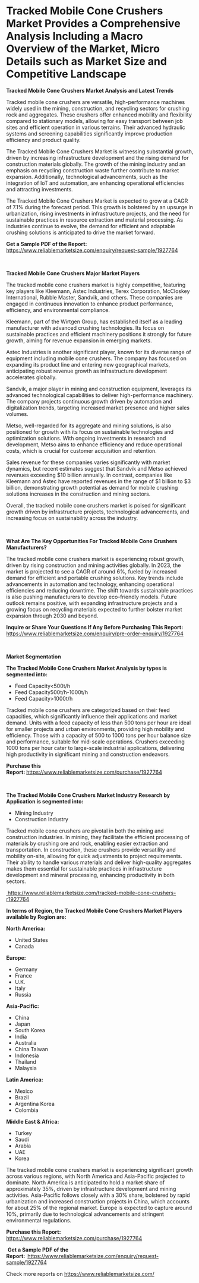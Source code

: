 <p><h1>Tracked Mobile Cone Crushers Market Provides a Comprehensive Analysis Including a Macro Overview of the Market, Micro Details such as Market Size and Competitive Landscape</h1></p><p><strong>Tracked Mobile Cone Crushers Market Analysis and Latest Trends</strong></p>
<p><p>Tracked mobile cone crushers are versatile, high-performance machines widely used in the mining, construction, and recycling sectors for crushing rock and aggregates. These crushers offer enhanced mobility and flexibility compared to stationary models, allowing for easy transport between job sites and efficient operation in various terrains. Their advanced hydraulic systems and screening capabilities significantly improve production efficiency and product quality.</p><p>The Tracked Mobile Cone Crushers Market is witnessing substantial growth, driven by increasing infrastructure development and the rising demand for construction materials globally. The growth of the mining industry and an emphasis on recycling construction waste further contribute to market expansion. Additionally, technological advancements, such as the integration of IoT and automation, are enhancing operational efficiencies and attracting investments.</p><p>The Tracked Mobile Cone Crushers Market is expected to grow at a CAGR of 7.1% during the forecast period. This growth is bolstered by an upsurge in urbanization, rising investments in infrastructure projects, and the need for sustainable practices in resource extraction and material processing. As industries continue to evolve, the demand for efficient and adaptable crushing solutions is anticipated to drive the market forward.</p></p>
<p><strong>Get a Sample PDF of the Report:&nbsp;</strong> <a href="https://www.reliablemarketsize.com/enquiry/request-sample/1927764?utm_campaign=3382&utm_medium=2&utm_source=Github&utm_content=ia&utm_term=28032025&utm_id=tracked-mobile-cone-crushers">https://www.reliablemarketsize.com/enquiry/request-sample/1927764</a></p>
<p>&nbsp;</p>
<p><strong>Tracked Mobile Cone Crushers Major Market Players</strong></p>
<p><p>The tracked mobile cone crushers market is highly competitive, featuring key players like Kleemann, Astec Industries, Terex Corporation, McCloskey International, Rubble Master, Sandvik, and others. These companies are engaged in continuous innovation to enhance product performance, efficiency, and environmental compliance.</p><p>Kleemann, part of the Wirtgen Group, has established itself as a leading manufacturer with advanced crushing technologies. Its focus on sustainable practices and efficient machinery positions it strongly for future growth, aiming for revenue expansion in emerging markets.</p><p>Astec Industries is another significant player, known for its diverse range of equipment including mobile cone crushers. The company has focused on expanding its product line and entering new geographical markets, anticipating robust revenue growth as infrastructure development accelerates globally.</p><p>Sandvik, a major player in mining and construction equipment, leverages its advanced technological capabilities to deliver high-performance machinery. The company projects continuous growth driven by automation and digitalization trends, targeting increased market presence and higher sales volumes.</p><p>Metso, well-regarded for its aggregate and mining solutions, is also positioned for growth with its focus on sustainable technologies and optimization solutions. With ongoing investments in research and development, Metso aims to enhance efficiency and reduce operational costs, which is crucial for customer acquisition and retention.</p><p>Sales revenue for these companies varies significantly with market dynamics, but recent estimates suggest that Sandvik and Metso achieved revenues exceeding $10 billion annually. In contrast, companies like Kleemann and Astec have reported revenues in the range of $1 billion to $3 billion, demonstrating growth potential as demand for mobile crushing solutions increases in the construction and mining sectors.</p><p>Overall, the tracked mobile cone crushers market is poised for significant growth driven by infrastructure projects, technological advancements, and increasing focus on sustainability across the industry.</p></p>
<p>&nbsp;</p>
<p><strong>What Are The Key Opportunities For Tracked Mobile Cone Crushers Manufacturers?</strong></p>
<p><p>The tracked mobile cone crushers market is experiencing robust growth, driven by rising construction and mining activities globally. In 2023, the market is projected to see a CAGR of around 6%, fueled by increased demand for efficient and portable crushing solutions. Key trends include advancements in automation and technology, enhancing operational efficiencies and reducing downtime. The shift towards sustainable practices is also pushing manufacturers to develop eco-friendly models. Future outlook remains positive, with expanding infrastructure projects and a growing focus on recycling materials expected to further bolster market expansion through 2030 and beyond.</p></p>
<p><strong>Inquire or Share Your Questions If Any Before Purchasing This Report:</strong> <a href="https://www.reliablemarketsize.com/enquiry/pre-order-enquiry/1927764?utm_campaign=3382&utm_medium=2&utm_source=Github&utm_content=ia&utm_term=28032025&utm_id=tracked-mobile-cone-crushers">https://www.reliablemarketsize.com/enquiry/pre-order-enquiry/1927764</a></p>
<p>&nbsp;</p>
<p><strong>Market Segmentation</strong></p>
<p><strong>The Tracked Mobile Cone Crushers Market Analysis by types is segmented into:</strong></p>
<p><ul><li>Feed Capacity<500t/h</li><li>Feed Capacity500t/h-1000t/h</li><li>Feed Capacity>1000t/h</li></ul></p>
<p><p>Tracked mobile cone crushers are categorized based on their feed capacities, which significantly influence their applications and market demand. Units with a feed capacity of less than 500 tons per hour are ideal for smaller projects and urban environments, providing high mobility and efficiency. Those with a capacity of 500 to 1000 tons per hour balance size and performance, suitable for mid-scale operations. Crushers exceeding 1000 tons per hour cater to large-scale industrial applications, delivering high productivity in significant mining and construction endeavors.</p></p>
<p><strong>Purchase this Report:&nbsp;</strong><a href="https://www.reliablemarketsize.com/purchase/1927764?utm_campaign=3382&utm_medium=2&utm_source=Github&utm_content=ia&utm_term=28032025&utm_id=tracked-mobile-cone-crushers">https://www.reliablemarketsize.com/purchase/1927764</a></p>
<p>&nbsp;</p>
<p><strong>The Tracked Mobile Cone Crushers Market Industry Research by Application is segmented into:</strong></p>
<p><ul><li>Mining Industry</li><li>Construction Industry</li></ul></p>
<p><p>Tracked mobile cone crushers are pivotal in both the mining and construction industries. In mining, they facilitate the efficient processing of materials by crushing ore and rock, enabling easier extraction and transportation. In construction, these crushers provide versatility and mobility on-site, allowing for quick adjustments to project requirements. Their ability to handle various materials and deliver high-quality aggregates makes them essential for sustainable practices in infrastructure development and mineral processing, enhancing productivity in both sectors.</p></p>
<p><a href="https://www.reliablemarketsize.com/tracked-mobile-cone-crushers-r1927764?utm_campaign=3382&utm_medium=2&utm_source=Github&utm_content=ia&utm_term=28032025&utm_id=tracked-mobile-cone-crushers">&nbsp;https://www.reliablemarketsize.com/tracked-mobile-cone-crushers-r1927764</a></p>
<p><strong>In terms of Region, the Tracked Mobile Cone Crushers Market Players available by Region are:</strong></p>
<p>
    <p> <strong> North America: </strong>
        <ul>
            <li>United States</li>
            <li>Canada</li>
        </ul>
        </p> 
    <p> <strong> Europe: </strong>
        <ul>
            <li>Germany</li>
            <li>France</li>
            <li>U.K.</li>
            <li>Italy</li>
            <li>Russia</li>
        </ul>
        </p> 
    <p> <strong> Asia-Pacific: </strong>
        <ul>
            <li>China</li>
            <li>Japan</li>
            <li>South Korea</li>
            <li>India</li>
            <li>Australia</li>
            <li>China Taiwan</li>
            <li>Indonesia</li>
            <li>Thailand</li>
            <li>Malaysia</li>
        </ul>
        </p> 
    <p> <strong> Latin America: </strong>
        <ul>
            <li>Mexico</li>
            <li>Brazil</li>
            <li>Argentina Korea</li>
            <li>Colombia</li>
        </ul>
        </p> 
    <p> <strong> Middle East & Africa: </strong>
        <ul>
            <li>Turkey</li>
            <li>Saudi</li>
            <li>Arabia</li>
            <li>UAE</li>
            <li>Korea</li>
        </ul>
    </p>
    </p>
<p><p>The tracked mobile cone crushers market is experiencing significant growth across various regions, with North America and Asia-Pacific projected to dominate. North America is anticipated to hold a market share of approximately 35%, driven by infrastructure development and mining activities. Asia-Pacific follows closely with a 30% share, bolstered by rapid urbanization and increased construction projects in China, which accounts for about 25% of the regional market. Europe is expected to capture around 10%, primarily due to technological advancements and stringent environmental regulations.</p></p>
<p><strong>Purchase this Report: </strong><a href="https://www.reliablemarketsize.com/purchase/1927764?utm_campaign=3382&utm_medium=2&utm_source=Github&utm_content=ia&utm_term=28032025&utm_id=tracked-mobile-cone-crushers">https://www.reliablemarketsize.com/purchase/1927764</a></p>
<p>&nbsp;<strong>Get a Sample PDF of the Report:&nbsp;&nbsp;</strong><a href="https://www.reliablemarketsize.com/enquiry/request-sample/1927764?utm_campaign=3382&utm_medium=2&utm_source=Github&utm_content=ia&utm_term=28032025&utm_id=tracked-mobile-cone-crushers">https://www.reliablemarketsize.com/enquiry/request-sample/1927764</a></p>
<p><strong></strong></p>
<p>Check more reports on <a href="https://www.reliablemarketsize.com/?utm_campaign=3382&utm_medium=2&utm_source=Github&utm_content=ia&utm_term=28032025&utm_id=tracked-mobile-cone-crushers">https://www.reliablemarketsize.com/</a></p>
